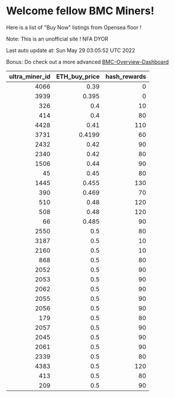 # Welcome fellow BMC Miners!
Here is a list of "Buy Now" listings from Opensea floor !

Note: This is an unofficial site ! NFA DYOR

Last auto update at: Sun May 29 03:05:52 UTC 2022

Bonus: Do check out a more advanced [BMC-Overview-Dashboard](https://dune.com/defifunk/BMC-Overview-Dashboard)


|   ultra_miner_id |   ETH_buy_price |   hash_rewards |
|-----------------:|----------------:|---------------:|
|             4066 |          0.39   |              0 |
|             3939 |          0.395  |              0 |
|              326 |          0.4    |             10 |
|              414 |          0.4    |             80 |
|             4428 |          0.41   |            110 |
|             3731 |          0.4199 |             60 |
|             2432 |          0.42   |             90 |
|             2340 |          0.42   |             80 |
|             1506 |          0.44   |             90 |
|               45 |          0.45   |             80 |
|             1445 |          0.455  |            130 |
|              390 |          0.469  |             70 |
|              510 |          0.48   |            120 |
|              508 |          0.48   |            120 |
|               66 |          0.485  |             90 |
|             2550 |          0.5    |             80 |
|             3187 |          0.5    |             10 |
|             2160 |          0.5    |             10 |
|              868 |          0.5    |             80 |
|             2052 |          0.5    |             90 |
|             2053 |          0.5    |             90 |
|             2062 |          0.5    |             90 |
|             2055 |          0.5    |             90 |
|             2056 |          0.5    |             90 |
|              179 |          0.5    |             80 |
|             2057 |          0.5    |             90 |
|             2045 |          0.5    |             90 |
|             2061 |          0.5    |             90 |
|             2339 |          0.5    |             80 |
|             4383 |          0.5    |            120 |
|              413 |          0.5    |             80 |
|              209 |          0.5    |             90 |